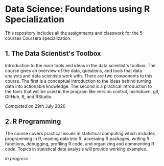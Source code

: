 # Data Science: Foundations using R Specialization
This repository includes all the assignments and classwork for the 5-courses Coursera specialization.

## 1.  The Data Scientist's Toolbox
Introduction to the main tools and ideas in the data scientist's toolbox. The course gives an overview of the data, questions, and tools that data analysts and data scientists work with. There are two components to this course. The first is a conceptual introduction to the ideas behind turning data into actionable knowledge. The second is a practical introduction to the tools that will be used in the program like version control, markdown, git, GitHub, R, and RStudio.

*Completed on* 29th July 2020

## 2. R Programming
The course covers practical issues in statistical computing which includes programming in R, reading data into R, accessing R packages, writing R functions, debugging, profiling R code, and organizing and commenting R code. Topics in statistical data analysis will provide working examples.

*In progress*
